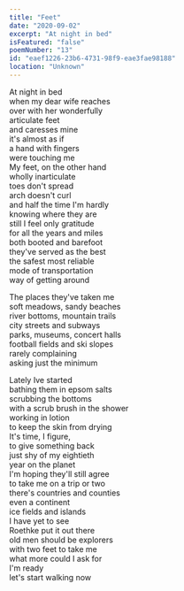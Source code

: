 ```yaml
---
title: "Feet"
date: "2020-09-02"
excerpt: "At night in bed"
isFeatured: "false"
poemNumber: "13"
id: "eaef1226-23b6-4731-98f9-eae3fae98188"
location: "Unknown"
---
```


At night in bed  
when my dear wife reaches  
over with her wonderfully  
articulate feet  
and caresses mine  
it's almost as if  
a hand with fingers  
were touching me  
My feet, on the other hand  
wholly inarticulate  
toes don't spread  
arch doesn't curl  
and half the time I'm hardly  
knowing where they are  
still I feel only gratitude  
for all the years and miles  
both booted and barefoot  
they've served as the best  
the safest most reliable  
mode of transportation  
way of getting around

The places they've taken me  
soft meadows, sandy beaches  
river bottoms, mountain trails  
city streets and subways  
parks, museums, concert halls  
football fields and ski slopes  
rarely complaining  
asking just the minimum

Lately Ive started  
bathing them in epsom salts  
scrubbing the bottoms  
with a scrub brush in the shower  
working in lotion  
to keep the skin from drying  
It's time, I figure,  
to give something back  
just shy of my eightieth  
year on the planet  
I'm hoping they'll still agree  
to take me on a trip or two  
there's countries and counties  
even a continent  
ice fields and islands  
I have yet to see  
Roethke put it out there  
old men should be explorers  
with two feet to take me  
what more could I ask for  
I'm ready  
let's start walking now
